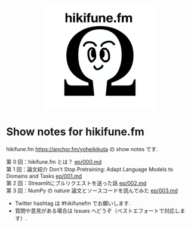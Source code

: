 <p align="center">
<img src="images/cover_image.png" width="300">
</p>

# Show notes for hikifune.fm
hikifune.fm https://anchor.fm/yoheikikuta の show notes です.

第 0 回：hikifune.fm とは？ [ep/000.md](ep/000.md)  
第 1 回：論文紹介 Don't Stop Pretraining: Adapt Language Models to Domains and Tasks [ep/001.md](ep/001.md)  
第 2 回：Streamlitにプルリクエストを送った話 [ep/002.md](ep/002.md)  
第 3 回：NumPy の nature 論文とソースコードを読んでみた [ep/003.md](ep/003.md)  

- Twitter hashtag は #hikifunefm でお願いします.
- 質問や意見がある場合は Issues へどうぞ（ベストエフォートで対応します）.
